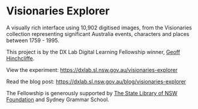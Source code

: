 # Visionaries Explorer

A visually rich interface using 10,902 digitised images, from the Visionaries collection representing significant Australia events, characters and places between 1759 - 1995.

This project is by the DX Lab Digital Learning Fellowship winner, [Geoff Hinchcliffe](https://twitter.com/gravitron).

View the experiment:
https://dxlab.sl.nsw.gov.au/visionaries-explorer

Read the blog post:
https://dxlab.sl.nsw.gov.au/blog/visionaries-explorer

The Fellowship is generously supported by [The State Library of NSW Foundation](http://www.sl.nsw.gov.au/about-library/foundation) and Sydney Grammar School.
